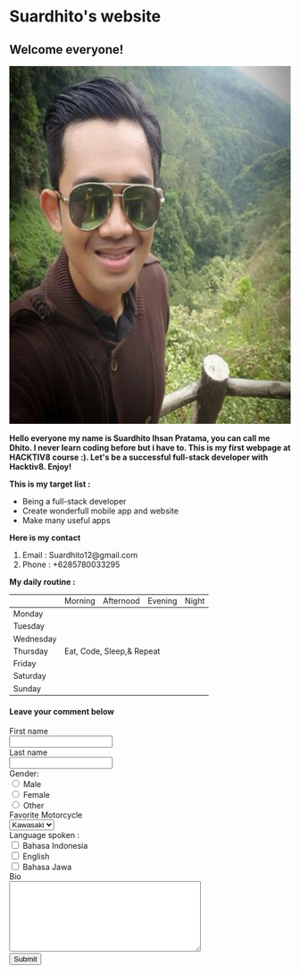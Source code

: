 <!DOCTYPE html>
<html>
  <head>
    <meta charset="utf-8">
    <link rel="stylesheet" href="style.css" type="text/css" media="screen" title="no title" charset="utf-8">
  </head>
  <body>
    <!-- Header part -->
    <div class="header">
      <h1>Suardhito's website</h1>
      <h2>Welcome everyone!</h2>
    </div>
    <!-- body is the main part --> 
    <div class="body">
      <img class="profile-picture" img src="Profile-Picture/suardhito-profile.png" alt="suardhito-profile" title="suardhito-profile" width="640" height="640" />  
      <p>
        <b>Hello everyone my name is Suardhito Ihsan Pratama, you can call me Dhito. I never learn coding before but i have to. This is my first webpage at HACKTIV8 course :). Let's be a successful full-stack developer with Hacktiv8. Enjoy!</b>
      </p>
      <p>
        <b>This is my target list :</b>
      </p>
      <ul>
        <li>Being a full-stack developer</li>
        <li>Create wonderfull mobile app and website</li>
        <li>Make many useful apps</li>
      </ul>
      <p>
        <b>Here is my contact</b>
      </p>
      <ol>
        <li>Email : Suardhito12@gmail.com</li>
        <li>Phone : +6285780033295</li>
      </ol>
      <p>
        <b>My daily routine : </b>
      </p>
      <table class="routine">
        <th>
          <td>Morning</td>
          <td>Afternood</td>
          <td>Evening</td>
          <td>Night</td>
        </th>
        <tbody>
          <tr>
            <td>Monday</td>
            <td colspan="4" rowspan="7" class="table-text">Eat, Code, Sleep,& Repeat</td>
          </tr>
          <tr>
            <td>Tuesday</td>
          </tr>
          <tr>
            <td>Wednesday</td>
          </tr>
          <tr>
            <td>Thursday</td>
          </tr>
          <tr>
            <td>Friday</td>
          </tr>
          <tr>
            <td>Saturday</td>
          </tr>
          <tr>
            <td>Sunday</td>
          </tr>
        </tbody>
      </table>
    </div>
    <!-- Comment section  -->
    <div class="comment">
      <h4>Leave your comment below</h4>
      <form action="/api/contact" method="post">
        <!-- Form elements -->
        <label for="first-name">First name</label>
        <br/>
        <input type="text" name="first-name" value="">
        <br/>
        <label for="last-name">Last name</label>
        <br/>
        <input type="text" name="last-name" value="">
        <br/>
        <label for="gender">Gender:</label>
        <br/>
        <input id="male-radio" type="radio" name="gender" value="male">
        <label for="male-radio">Male</label>
        <br/>
        <input id="female-radio" type="radio" name="gender" value="female">
        <label for="female-radio">Female</label>
        <br/>
        <input id="other-radio" type="radio" name="gender" value="other">
        <label for="other-radio">Other</label>
        <br/>
        <label for="programming">Favorite Motorcycle</label>
        <br/>
           <select id="suggestion" name="carList">
             <option value="Kawasaki">Kawasaki</option>
             <option value="Ducati">Ducati</option>
             <option value="BMW">BMW</option>
             <option value="Yamaha">Yamaha</option>
           </select>
         <br/>
         <label for="skill">Language spoken :</label>
         <br/>
          <input id="bahasa-checkbox" type="checkbox" name="language" value="bahasa">
          <label for="bahasa-checkbox">Bahasa Indonesia</label>
         <br/>
          <input id="english-checkbox" type="checkbox" name="language" value="english">
          <label for="english-checkbox">English</label>
         <br/>
          <input id="jawa-checkbox" type="checkbox" name="language" value="jawa">
          <label for="jawa-checkbox">Bahasa Jawa</label>
         <br/>
          <label for="bio">Bio </label>
         <br/>
          <textarea name="bio" rows="8" cols="40"></textarea>
         <br/>
          <input type="submit" value="Submit">
      </form>
    </div>
  </body>
</html>
